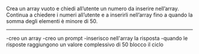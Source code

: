 Crea un array vuoto e chiedi all’utente un numero da inserire nell’array. Continua a chiedere i numeri all’utente e a inserirli nell’array fino a quando la somma degli elementi è minore di 50.

---------------------------------------------------------------

-creo un array
-creo un prompt 
-inserisco nell'array la risposta
-quando le risposte raggiungono un valore complessivo di 50 blocco il ciclo